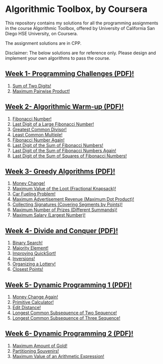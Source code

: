 # Algorithmic Toolbox, by Coursera

This repository contains my solutions for all the programming assignments in the course Algorithmic Toolbox, offered by University of California San Diego
HSE University, on Coursera.

The assignment solutions are in CPP.

Disclaimer: The below solutions are for reference only. Please design and implement your own algorithms to pass the course.


## [Week 1- Programming Challenges (PDF)!](https://github.com/paul-killer/Algorithmic-Toolbox-by-Coursera/blob/main/Assignments/week1_programming_challenges.pdf)

1. [Sum of Two Digits!](https://github.com/paul-killer/Algorithmic-Toolbox-by-Coursera/blob/main/Assignment%20Solutions/week1_programming_challenges/1_sum_of_two_digits.cpp)
2. [Maximum Pairwise Product!](https://github.com/paul-killer/Algorithmic-Toolbox-by-Coursera/blob/main/Assignment%20Solutions/week1_programming_challenges/2_max_pairwise_product.cpp)


## [Week 2- Algorithmic Warm-up (PDF)!](https://github.com/paul-killer/Algorithmic-Toolbox-by-Coursera/blob/main/Assignments/week2_algorithmic_warmup.pdf)

1. [Fibonacci Number!](https://github.com/paul-killer/Algorithmic-Toolbox-by-Coursera/blob/main/Assignment%20Solutions/week2_algorithmic_warmup/1_fibonacci_number.cpp)
1. [Last Digit of a Large Fibonacci Number!](https://github.com/paul-killer/Algorithmic-Toolbox-by-Coursera/blob/main/Assignment%20Solutions/week2_algorithmic_warmup/2_last_digit_of_fibonacci_number.cpp)
1. [Greatest Common Divisor!](https://github.com/paul-killer/Algorithmic-Toolbox-by-Coursera/blob/main/Assignment%20Solutions/week2_algorithmic_warmup/3_greatest_common_divisor.cpp)
1. [Least Common Multiple!](https://github.com/paul-killer/Algorithmic-Toolbox-by-Coursera/blob/main/Assignment%20Solutions/week2_algorithmic_warmup/4_least_common_multiple.cpp)
1. [Fibonacci Number Again!](https://github.com/paul-killer/Algorithmic-Toolbox-by-Coursera/blob/main/Assignment%20Solutions/week2_algorithmic_warmup/5_fibonacci_number_again.cpp)
1. [Last Digit of the Sum of Fibonacci Numbers!](https://github.com/paul-killer/Algorithmic-Toolbox-by-Coursera/blob/main/Assignment%20Solutions/week2_algorithmic_warmup/6_last_digit_of_the_sum_of_fibonacci_numbers.cpp)
1. [Last Digit of the Sum of Fibonacci Numbers Again!](https://github.com/paul-killer/Algorithmic-Toolbox-by-Coursera/blob/main/Assignment%20Solutions/week2_algorithmic_warmup/7_last_digit_of_the_sum_of_fibonacci_numbers_again.cpp)
1. [Last Digit of the Sum of Squares of Fibonacci Numbers!](https://github.com/paul-killer/Algorithmic-Toolbox-by-Coursera/blob/main/Assignment%20Solutions/week2_algorithmic_warmup/8_last_digit_of_the_sum_of_squares_of_fibonacci_numbers.cpp)


## [Week 3- Greedy Algorithms (PDF)!](https://github.com/paul-killer/Algorithmic-Toolbox-by-Coursera/blob/main/Assignments/week3_greedy_algorithms.pdf)

1. [Money Change!](https://github.com/paul-killer/Algorithmic-Toolbox-by-Coursera/blob/main/Assignment%20Solutions/week3_greedy_algorithms/1_money_change.cpp)
3. [Maximum Value of the Loot (Fractional Knapsack)!](https://github.com/paul-killer/Algorithmic-Toolbox-by-Coursera/blob/main/Assignment%20Solutions/week3_greedy_algorithms/2_maximum_value_of_the_loot.cpp)
4. [Car Fueling Problem!](https://github.com/paul-killer/Algorithmic-Toolbox-by-Coursera/blob/main/Assignment%20Solutions/week3_greedy_algorithms/3_car_fueling.cpp)
5. [Maximum Advertisement Revenue (Maximum Dot Product)!](https://github.com/paul-killer/Algorithmic-Toolbox-by-Coursera/blob/main/Assignment%20Solutions/week3_greedy_algorithms/4_maximum_advertisement_revenue.cpp)
6. [Collecting Signatures (Covering Segments by Points)!](https://github.com/paul-killer/Algorithmic-Toolbox-by-Coursera/blob/main/Assignment%20Solutions/week3_greedy_algorithms/5_collecting_signatures.cpp)
7. [Maximum Number of Prizes (Different Summands)!](https://github.com/paul-killer/Algorithmic-Toolbox-by-Coursera/blob/main/Assignment%20Solutions/week3_greedy_algorithms/6_maximum_number_of_prizes.cpp)
8. [Maximum Salary (Largest Number)!](https://github.com/paul-killer/Algorithmic-Toolbox-by-Coursera/blob/main/Assignment%20Solutions/week3_greedy_algorithms/7_maximum_salary.cpp)


## [Week 4- Divide and Conquer (PDF)!](https://github.com/paul-killer/Algorithmic-Toolbox-by-Coursera/blob/main/Assignments/week4_divide_and_conquer.pdf)

1. [Binary Search!](https://github.com/paul-killer/Algorithmic-Toolbox-by-Coursera/blob/main/Assignment%20Solutions/week4_divide_and_conquer/1_binary_search.cpp)
1. [Majority Element!](https://github.com/paul-killer/Algorithmic-Toolbox-by-Coursera/blob/main/Assignment%20Solutions/week4_divide_and_conquer/2_majority_element.cpp)
1. [Improving QuickSort!](https://github.com/paul-killer/Algorithmic-Toolbox-by-Coursera/blob/main/Assignment%20Solutions/week4_divide_and_conquer/3_improving_quicksort.cpp)
1. [Inversions!](https://github.com/paul-killer/Algorithmic-Toolbox-by-Coursera/blob/main/Assignment%20Solutions/week4_divide_and_conquer/4_number_of_inversions.cpp)
1. [Organizing a Lottery!](https://github.com/paul-killer/Algorithmic-Toolbox-by-Coursera/blob/main/Assignment%20Solutions/week4_divide_and_conquer/5_organizing_a_lottery.cpp)
1. [Closest Points!](https://github.com/paul-killer/Algorithmic-Toolbox-by-Coursera/blob/main/Assignment%20Solutions/week4_divide_and_conquer/6_closest_points.cpp)


## [Week 5- Dynamic Programming 1 (PDF)!](https://github.com/paul-killer/Algorithmic-Toolbox-by-Coursera/blob/main/Assignments/week5_dynamic_programming1.pdf)

1. [Money Change Again!](https://github.com/paul-killer/Algorithmic-Toolbox-by-Coursera/blob/main/Assignment%20Solutions/week5_dynamic_programming1/1_money_change_again.cpp)
1. [Primitive Calculator!](https://github.com/paul-killer/Algorithmic-Toolbox-by-Coursera/blob/main/Assignment%20Solutions/week5_dynamic_programming1/2_primitive_calculator.cpp)
1. [Edit Distance!](https://github.com/paul-killer/Algorithmic-Toolbox-by-Coursera/blob/main/Assignment%20Solutions/week5_dynamic_programming1/3_edit_distance.cpp)
1. [Longest Common Subsequence of Two Sequence!](https://github.com/paul-killer/Algorithmic-Toolbox-by-Coursera/blob/main/Assignment%20Solutions/week5_dynamic_programming1/4_longest_common_subsequence_of_two_sequences.cpp)
1. [Longest Common Subsequence of Three Sequence!](https://github.com/paul-killer/Algorithmic-Toolbox-by-Coursera/blob/main/Assignment%20Solutions/week5_dynamic_programming1/5_longest_common_subsequence_of_three_sequences.cpp)


## [Week 6- Dynamic Programming 2 (PDF)!](https://github.com/paul-killer/Algorithmic-Toolbox-by-Coursera/blob/main/Assignments/week6_dynamic_programming2.pdf)

1. [Maximum Amount of Gold!](https://github.com/paul-killer/Algorithmic-Toolbox-by-Coursera/blob/main/Assignment%20Solutions/week6_dynamic_programming2/1_maximum_amount_of_gold.cpp)
1. [Partitioning Souvenirs!](https://github.com/paul-killer/Algorithmic-Toolbox-by-Coursera/blob/main/Assignment%20Solutions/week6_dynamic_programming2/2_partitioning_souvenirs.cpp)
1. [Maximum Value of an Arithmetic Expression!](https://github.com/paul-killer/Algorithmic-Toolbox-by-Coursera/blob/main/Assignment%20Solutions/week6_dynamic_programming2/3_maximum_value_of_an_arithmetic_expression.cpp)
